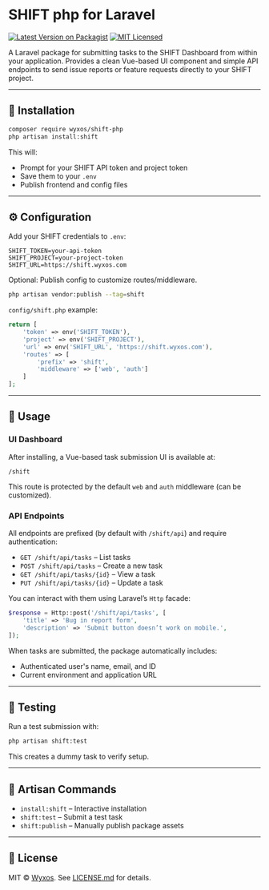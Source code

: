 # SHIFT php for Laravel

[![Latest Version on Packagist](https://img.shields.io/packagist/v/wyxos/shift-php.svg?style=flat-square)](https://packagist.org/packages/wyxos/shift-php)
[![MIT Licensed](https://img.shields.io/badge/license-MIT-brightgreen.svg?style=flat-square)](LICENSE.md)

A Laravel package for submitting tasks to the SHIFT Dashboard from within your application. Provides a clean Vue-based UI component and simple API endpoints to send issue reports or feature requests directly to your SHIFT project.

---

## 🚀 Installation

```bash
composer require wyxos/shift-php
php artisan install:shift
````

This will:

* Prompt for your SHIFT API token and project token
* Save them to your `.env`
* Publish frontend and config files

---

## ⚙️ Configuration

Add your SHIFT credentials to `.env`:

```env
SHIFT_TOKEN=your-api-token
SHIFT_PROJECT=your-project-token
SHIFT_URL=https://shift.wyxos.com
```

Optional: Publish config to customize routes/middleware.

```bash
php artisan vendor:publish --tag=shift
```

`config/shift.php` example:

```php
return [
    'token' => env('SHIFT_TOKEN'),
    'project' => env('SHIFT_PROJECT'),
    'url' => env('SHIFT_URL', 'https://shift.wyxos.com'),
    'routes' => [
        'prefix' => 'shift',
        'middleware' => ['web', 'auth']
    ]
];
```

---

## 🧩 Usage

### UI Dashboard

After installing, a Vue-based task submission UI is available at:

```
/shift
```

This route is protected by the default `web` and `auth` middleware (can be customized).

### API Endpoints

All endpoints are prefixed (by default with `/shift/api`) and require authentication:

* `GET /shift/api/tasks` – List tasks
* `POST /shift/api/tasks` – Create a new task
* `GET /shift/api/tasks/{id}` – View a task
* `PUT /shift/api/tasks/{id}` – Update a task

You can interact with them using Laravel’s `Http` facade:

```php
$response = Http::post('/shift/api/tasks', [
    'title' => 'Bug in report form',
    'description' => 'Submit button doesn’t work on mobile.',
]);
```

When tasks are submitted, the package automatically includes:

* Authenticated user's name, email, and ID
* Current environment and application URL

---

## 🧪 Testing

Run a test submission with:

```bash
php artisan shift:test
```

This creates a dummy task to verify setup.

---

## 🔧 Artisan Commands

* `install:shift` – Interactive installation
* `shift:test` – Submit a test task
* `shift:publish` – Manually publish package assets

---

## 📄 License

MIT © [Wyxos](https://wyxos.com). See [LICENSE.md](LICENSE.md) for details.
